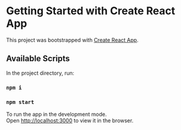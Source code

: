 # Getting Started with Create React App

This project was bootstrapped with [Create React App](https://github.com/facebook/create-react-app).

## Available Scripts

In the project directory, run:

### `npm i`
### `npm start`

To run the app in the development mode.\
Open [http://localhost:3000](http://localhost:3000) to view it in the browser.
